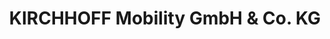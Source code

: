 ---
title: "KIRCHHOFF Mobility GmbH & Co. KG"
url: /berlin/kirchhoff-mobility-gmbh-und-co-kg/
shop: Autowerkstatt
---